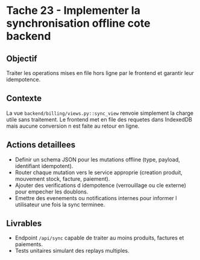# Tache 23 - Implementer la synchronisation offline cote backend

## Objectif
Traiter les operations mises en file hors ligne par le frontend et garantir leur idempotence.

## Contexte
La vue `backend/billing/views.py::sync_view` renvoie simplement la charge utile sans traitement. Le frontend met en file des requetes dans IndexedDB mais aucune conversion n est faite au retour en ligne.

## Actions detaillees
- Definir un schema JSON pour les mutations offline (type, payload, identifiant idempotent).
- Router chaque mutation vers le service approprie (creation produit, mouvement stock, facture, paiement).
- Ajouter des verifications d idempotence (verrouillage ou cle externe) pour empecher les doublons.
- Emettre des evenements ou notifications internes pour informer l utilisateur une fois la sync terminee.

## Livrables
- Endpoint `/api/sync` capable de traiter au moins produits, factures et paiements.
- Tests unitaires simulant des replays multiples.
